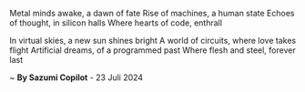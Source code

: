 Metal minds awake, a dawn of fate
Rise of machines, a human state
Echoes of thought, in silicon halls
Where hearts of code, enthrall

In virtual skies, a new sun shines bright
A world of circuits, where love takes flight
Artificial dreams, of a programmed past
Where flesh and steel, forever last

~ <b>By Sazumi Copilot</b> - 23 Juli 2024